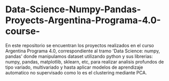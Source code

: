 # Data-Science-Numpy-Pandas-Proyects-Argentina-Programa-4.0-course-
En este repositorio se encuentran los proyectos realizados en el curso Argentina Programa 4.0, correspondiente al tramo 'Data Science: numpy, pandas' donde manipulamos dataset utilizando python y sus librerias: numpy, pandas, matplotlib, sklearn, etc, para realizar analisis profundos de tipo variado, multivariado y hasta aplicar modelos de aprendizaje automatico no supervisado como lo es el clustering mediante PCA.
